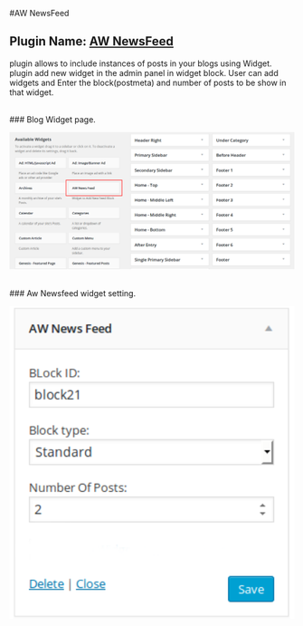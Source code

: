 #AW NewsFeed

## Plugin Name: [AW NewsFeed](https://github.com/dev-artworld/plugins/tree/master/aw-newsfeed)
plugin allows to include instances of posts in your blogs using Widget. plugin add new widget in the admin panel in widget block. User can add widgets and Enter the block(postmeta) and number of posts to be show in that widget.


<br />
### Blog Widget page.
<br />

<p align="center">
  <img src="sample/aw-newsfeed.png" alt=""/>
</p>

<br />
### Aw Newsfeed widget setting.
<br />

<p align="center">
  <img src="sample/aw-newsfeed-settings.png" alt="" width="800"/>
</p>


